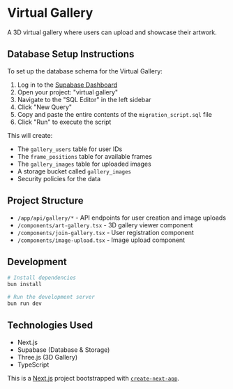 # Virtual Gallery

A 3D virtual gallery where users can upload and showcase their artwork.

## Database Setup Instructions

To set up the database schema for the Virtual Gallery:

1. Log in to the [Supabase Dashboard](https://app.supabase.com/)
2. Open your project: "virtual gallery"
3. Navigate to the "SQL Editor" in the left sidebar
4. Click "New Query"
5. Copy and paste the entire contents of the `migration_script.sql` file
6. Click "Run" to execute the script

This will create:
- The `gallery_users` table for user IDs
- The `frame_positions` table for available frames
- The `gallery_images` table for uploaded images
- A storage bucket called `gallery_images`
- Security policies for the data

## Project Structure

- `/app/api/gallery/*` - API endpoints for user creation and image uploads
- `/components/art-gallery.tsx` - 3D gallery viewer component
- `/components/join-gallery.tsx` - User registration component
- `/components/image-upload.tsx` - Image upload component

## Development

```bash
# Install dependencies
bun install

# Run the development server
bun run dev
```

## Technologies Used

- Next.js
- Supabase (Database & Storage)
- Three.js (3D Gallery)
- TypeScript

This is a [Next.js](https://nextjs.org) project bootstrapped with [`create-next-app`](https://nextjs.org/docs/app/api-reference/cli/create-next-app).
           